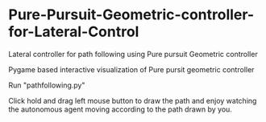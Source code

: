# Pure-Pursuit-Geometric-controller-for-Lateral-Control
Lateral controller for path following using Pure pursuit Geometric controller

Pygame based interactive visualization of Pure pursit geometric controller

Run "pathfollowing.py"

Click hold and drag left mouse button to draw the path and enjoy watching the autonomous agent moving according to the path drawn by you.

